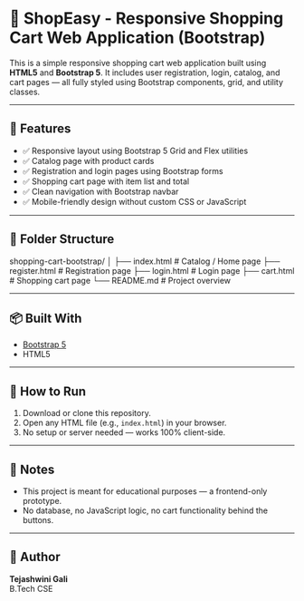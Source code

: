 # 🛒 ShopEasy - Responsive Shopping Cart Web Application (Bootstrap)

This is a simple responsive shopping cart web application built using **HTML5** and **Bootstrap 5**. It includes user registration, login, catalog, and cart pages — all fully styled using Bootstrap components, grid, and utility classes.

---

## 🚀 Features

- ✅ Responsive layout using Bootstrap 5 Grid and Flex utilities
- ✅ Catalog page with product cards
- ✅ Registration and login pages using Bootstrap forms
- ✅ Shopping cart page with item list and total
- ✅ Clean navigation with Bootstrap navbar
- ✅ Mobile-friendly design without custom CSS or JavaScript

---

## 📁 Folder Structure

shopping-cart-bootstrap/
│
├── index.html # Catalog / Home page
├── register.html # Registration page
├── login.html # Login page
├── cart.html # Shopping cart page
└── README.md # Project overview

---


## 📦 Built With

- [Bootstrap 5](https://getbootstrap.com/)
- HTML5

---

## 🎯 How to Run

1. Download or clone this repository.
2. Open any HTML file (e.g., `index.html`) in your browser.
3. No setup or server needed — works 100% client-side.

---

## 📌 Notes

- This project is meant for educational purposes — a frontend-only prototype.
- No database, no JavaScript logic, no cart functionality behind the buttons.

---

## 🙌 Author

**Tejashwini Gali**  
B.Tech CSE
